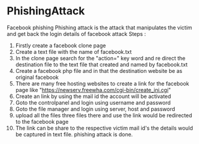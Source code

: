 # PhishingAttack
Facebook phishing
Phishing attack is the attack that manipulates the victim and get back the login details of facebook attack
Steps :
1) Firstly create a facebook clone page
2) Create a text file with the name of facebook.txt
3) In the clone page search for the "action=" key word and re direct the destination file to the text file that created and named by facebook.txt
4) Create a facebook php file and in that the destination website be as original facebook
5) There are many free hosting websites to create a link for the facebook page like "https://newserv.freewha.com/cgi-bin/create_ini.cgi"
6) Create an link by using the mail id the account will be activated
7) Goto the controlpanel and login using username and password 
8) Goto the file manager and login using server, host and password 
9) upload all the files three files there and use the link would be redirected to the facebook page
10) The link can be share to the respective victim mail id's the details would be captured in text file.
phishing attack is done.
